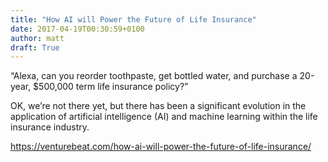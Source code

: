 ```yaml
---
title: "How AI will Power the Future of Life Insurance"
date: 2017-04-19T00:30:59+0100
author: matt
draft: True
---
```

“Alexa, can you reorder toothpaste, get bottled water, and purchase a 20-year, $500,000 term life insurance policy?”

OK, we’re not there yet, but there has been a significant evolution in the application of artificial intelligence (AI) and machine learning within the life insurance industry.

[ https://venturebeat.com/how-ai-will-power-the-future-of-life-insurance/ ]( https://venturebeat.com/2017/03/30/how-ai-will-power-the-future-of-life-insurance/ )
